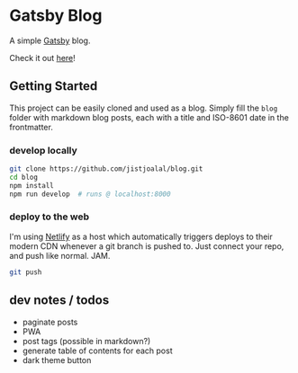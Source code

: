 # Gatsby Blog

A simple [Gatsby](https://gatsbyjs.org) blog.

Check it out [here](https://jist.netlify.com/)!

## Getting Started

This project can be easily cloned and used as a blog. Simply fill the `blog` folder with markdown blog posts, each with a title and ISO-8601 date in the frontmatter.

### develop locally

```sh
git clone https://github.com/jistjoalal/blog.git
cd blog
npm install
npm run develop  # runs @ localhost:8000
```

### deploy to the web

I'm using [Netlify](https://www.netlify.com/) as a host which automatically triggers deploys to their modern CDN whenever a git branch is pushed to. Just connect your repo, and push like normal. JAM.

```sh
git push
```

## dev notes / todos

- paginate posts
- PWA
- post tags (possible in markdown?)
- generate table of contents for each post
- dark theme button
